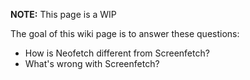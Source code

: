 **NOTE:** This page is a WIP

The goal of this wiki page is to answer these questions:

- How is Neofetch different from Screenfetch?
- What's wrong with Screenfetch?


